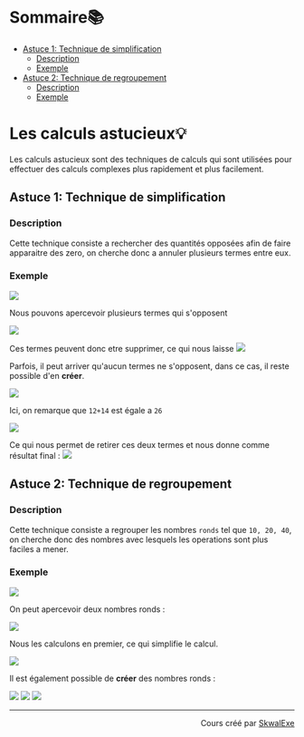 # Sommaire📚
- [Astuce 1: Technique de simplification](#astuce-1-technique-de-simplification)
  - [Description](#description)
  - [Exemple](#exemple)
- [Astuce 2: Technique de regroupement](#astuce-2-technique-de-regroupement)
  - [Description](#description-1)
  - [Exemple](#exemple-1)

# Les calculs astucieux💡

Les calculs astucieux sont des techniques de calculs qui sont utilisées pour effectuer des calculs complexes plus rapidement et plus facilement.

## Astuce 1: Technique de simplification

### Description

Cette technique consiste a rechercher des quantités opposées afin de faire apparaitre des zero, on cherche donc a annuler plusieurs termes entre eux.

### Exemple
<!-- $$
5+8-7+14-5-8+7
$$ --> 

<img style="" src="https://latex.codecogs.com/svg.image?{\color{White}5%2B8-7%2B14-5-8%2B7">

Nous pouvons apercevoir plusieurs termes qui s'opposent 

<!-- $$
{\color{green}5}{\color{Blue}+8}{\color{red}-7}+14{\color{green}-5}{\color{Blue}-8}{\color{red}+7}
$$ --> 

<img style="" src="https://latex.codecogs.com/svg.image?{\color{White}%7B%5Ccolor%7Bgreen%7D5%7D%7B%5Ccolor%7BBlue%7D%2B8%7D%7B%5Ccolor%7Bred%7D-7%7D%2B14%7B%5Ccolor%7Bgreen%7D-5%7D%7B%5Ccolor%7BBlue%7D-8%7D%7B%5Ccolor%7Bred%7D%2B7%7D">

Ces termes peuvent donc etre supprimer, ce qui nous laisse <!-- $+14$ --> <img style="" src="https://latex.codecogs.com/svg.image?\small{\color{White}%2B14">

Parfois, il peut arriver qu'aucun termes ne s'opposent, dans ce cas, il reste possible d'en **créer**.

<!-- $$
8-26+12+14
$$ --> 

<img style="" src="https://latex.codecogs.com/svg.image?{\color{White}8-26%2B12%2B14">

Ici, on remarque que `12+14` est égale a `26`

<!-- $$
8{\color{green}-26+26}
$$ --> 

<img style="" src="https://latex.codecogs.com/svg.image?{\color{White}8%7B%5Ccolor%7Bgreen%7D-26%2B26%7D">

Ce qui nous permet de retirer ces deux termes et nous donne comme résultat final : <!-- $8$ --> <img style="" src="https://latex.codecogs.com/svg.image?\small{\color{White}8">

## Astuce 2: Technique de regroupement

### Description

Cette technique consiste a regrouper les nombres `ronds` tel que `10, 20, 40`, on cherche donc des nombres avec lesquels les operations sont plus faciles a mener.

### Exemple

<!-- $$
20-26+10+15
$$ --> 

<img style="" src="https://latex.codecogs.com/svg.image?{\color{White}20-26%2B10%2B15">

On peut apercevoir deux nombres ronds : 

<!-- $$
{\color{green}20}-26{\color{green}+10}+15
$$ --> 

<img style="" src="https://latex.codecogs.com/svg.image?{\color{White}%7B%5Ccolor%7Bgreen%7D20%7D-26%7B%5Ccolor%7Bgreen%7D%2B10%7D%2B15">

Nous les calculons en premier, ce qui simplifie le calcul.

<!-- $$
{\color{green}30}-26+15
$$ --> 

<img style="" src="https://latex.codecogs.com/svg.image?{\color{White}%7B%5Ccolor%7Bgreen%7D30%7D-26%2B15">

Il est également possible de **créer** des nombres ronds : 

<!-- $$
1+4+9+6-10
$$ --> 

<img style="" src="https://latex.codecogs.com/svg.image?{\color{White}1%2B4%2B9%2B6-10">

<!-- $$
{\color{green}1}{\color{blue}+4}{\color{green}+9}{\color{blue}+6}-10
$$ --> 

<img style="" src="https://latex.codecogs.com/svg.image?{\color{White}%7B%5Ccolor%7Bgreen%7D1%7D%7B%5Ccolor%7Bblue%7D%2B4%7D%7B%5Ccolor%7Bgreen%7D%2B9%7D%7B%5Ccolor%7Bblue%7D%2B6%7D-10">

<!-- $$
{\color{green}10}{\color{blue}\space+10}-10
$$ --> 

<img style="" src="https://latex.codecogs.com/svg.image?{\color{White}%7B%5Ccolor%7Bgreen%7D10%7D%7B%5Ccolor%7Bblue%7D%2B10%7D-10">


<!--
---

<p align="right"><a href="../">Section suivante ⏭️</a></p>
-->

---


<p align="right">Cours créé par <a href="https://github.com/SkwalExe/" target="_blank">SkwalExe</a></p>